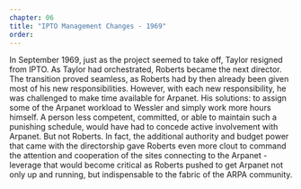 ```yaml
---
chapter: 06
title: "IPTO Management Changes - 1969"
order:
---
```


In September 1969, just as the project seemed to take off, Taylor resigned from IPTO. As Taylor had orchestrated, Roberts became the next director. The transition proved seamless, as Roberts had by then already been given most of his new responsibilities. However, with each new responsibility, he was challenged to make time available for Arpanet. His solutions: to assign some of the Arpanet workload to Wessler and simply work more hours himself. A person less competent, committed, or able to maintain such a punishing schedule, would have had to concede active involvement with Arpanet. But not Roberts. In fact, the additional authority and budget power that came with the directorship gave Roberts even more clout to command the attention and cooperation of the sites connecting to the Arpanet - leverage that would become critical as Roberts pushed to get Arpanet not only up and running, but indispensable to the fabric of the ARPA community.

